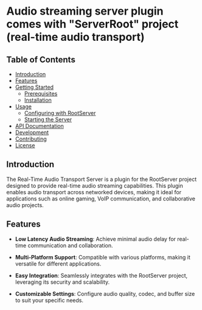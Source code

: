 # Audio streaming server plugin comes with "ServerRoot" project (real-time audio transport)
## 

## Table of Contents
- [Introduction](#introduction)
- [Features](#features)
- [Getting Started](#getting-started)
  - [Prerequisites](#prerequisites)
  - [Installation](#installation)
- [Usage](#usage)
  - [Configuring with RootServer](#configuring-with-rootserver)
  - [Starting the Server](#starting-the-server)
- [API Documentation](#api-documentation)
- [Development](#development)
- [Contributing](#contributing)
- [License](#license)

## Introduction

The Real-Time Audio Transport Server is a plugin for the RootServer project designed to provide real-time audio streaming capabilities. This plugin enables audio transport across networked devices, making it ideal for applications such as online gaming, VoIP communication, and collaborative audio projects.

## Features

- **Low Latency Audio Streaming**: Achieve minimal audio delay for real-time communication and collaboration.

- **Multi-Platform Support**: Compatible with various platforms, making it versatile for different applications.

- **Easy Integration**: Seamlessly integrates with the RootServer project, leveraging its security and scalability.

- **Customizable Settings**: Configure audio quality, codec, and buffer size to suit your specific needs.
